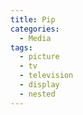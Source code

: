 ```yaml
---
title: Pip
categories:
  - Media
tags:
  - picture
  - tv
  - television
  - display
  - nested
---
```

